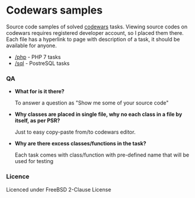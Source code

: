 # Codewars samples

Source code samples of solved [codewars](https://www.codewars.com/about) tasks.
Viewing source codes on codewars requires registered developer account, so I placed them there.
Each file has a hyperlink to page with description of a task, it should be available for anyone.

* [/php](https://github.com/dzhdmitry/cw/tree/master/php) - PHP 7 tasks
* [/sql](https://github.com/dzhdmitry/cw/tree/master/sql) - PostreSQL tasks

### QA

* **What for is it there?**

  To answer a question as "Show me some of your source code"

* **Why classes are placed in single file, why no each class in a file by itself, as per PSR?**

  Just to easy copy-paste from/to codewars editor.

* **Why are there excess classes/functions in the task?**

  Each task comes with class/function with pre-defined name that will be used for testing

### Licence

Licenced under FreeBSD 2-Clause License
